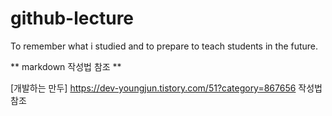 # github-lecture 
  To remember what i studied and to prepare to teach students in the future.
  
  
 ** markdown 작성법 참조 ** 
 
  [개발하는 만두] https://dev-youngjun.tistory.com/51?category=867656 작성법 참조
